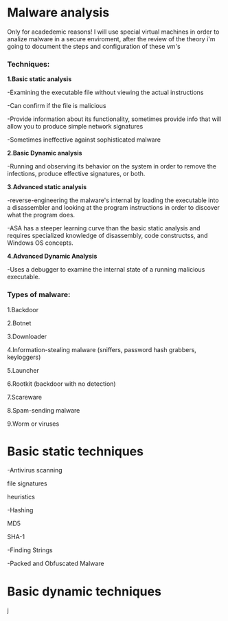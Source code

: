 # Malware analysis 

Only for  acadedemic reasons!
I will use special virtual machines in order to analize malware in a secure enviroment, after the review of the theory i'm going to document the steps and configuration of these vm's
### Techniques:

**1.Basic static analysis**

-Examining the executable file without viewing the actual instructions

-Can confirm if the file is malicious

-Provide information about its functionality, sometimes provide info that will allow you
to produce simple network signatures

-Sometimes ineffective against sophisticated malware


**2.Basic Dynamic analysis**

-Running and observing its behavior on the system in order to remove the infections, produce effective signatures, or both.


**3.Advanced static analysis**

-reverse-engineering the malware's internal by loading the executable into a disassembler and looking at
the program instructions in order to discover what the program does.

-ASA has a steeper learning curve than the basic static analysis and requires specialized knowledge of disassembly, code constructss, and Windows OS concepts.

**4.Advanced Dynamic Analysis**

-Uses a debugger to examine the internal state of a running malicious executable.




### Types of malware:
1.Backdoor

2.Botnet

3.Downloader 

4.Information-stealing malware (sniffers, password hash grabbers, keyloggers)

5.Launcher

6.Rootkit (backdoor with no detection)

7.Scareware

8.Spam-sending malware

9.Worm or viruses


# Basic static techniques

-Antivirus scanning

  file signatures

  heuristics


-Hashing

  MD5

  SHA-1

-Finding Strings

-Packed and Obfuscated Malware

# Basic dynamic techniques
j
